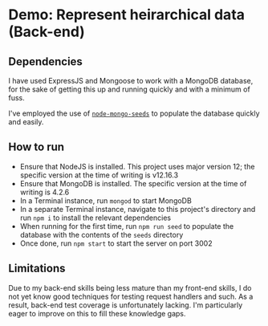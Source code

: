# Demo: Represent heirarchical data (Back-end)

## Dependencies

I have used ExpressJS and Mongoose to work with a MongoDB database,
for the sake of getting this up and running quickly and with a minimum of fuss.

I've employed the use of [`node-mongo-seeds`](https://github.com/toymachiner62/node-mongo-seeds)
to populate the database quickly and easily.

## How to run

- Ensure that NodeJS is installed. This project uses major version 12; the specific version at the time of writing is v12.16.3
- Ensure that MongoDB is installed. The specific version at the time of writing is 4.2.6
- In a Terminal instance, run `mongod` to start MongoDB
- In a separate Terminal instance, navigate to this project's directory and run `npm i` to install the relevant dependencies
- When running for the first time, run `npm run seed` to populate the database with the contents of the `seeds` directory
- Once done, run `npm start` to start the server on port 3002

## Limitations

Due to my back-end skills being less mature than my front-end skills,
I do not yet know good techniques for testing request handlers and such.
As a result, back-end test coverage is unfortunately lacking.
I'm particularly eager to improve on this to fill these knowledge gaps.
